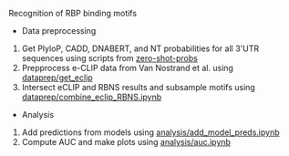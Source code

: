 Recognition of RBP binding motifs

* Data preprocessing
1. Get PlyloP, CADD, DNABERT, and NT probabilities for all 3'UTR sequences using scripts from [zero-shot-probs](../zero-shot-probs/)
2. Prepprocess e-CLIP data from Van Nostrand et al. using [dataprep/get_eclip](dataprep/get_eclip)
3. Intersect eCLIP and RBNS results and subsample motifs using [dataprep/combine_eclip_RBNS.ipynb](dataprep/combine_eclip_RBNS.ipynb)

* Analysis
1. Add predictions from models using [analysis/add_model_preds.ipynb](analysis/add_model_preds.ipynb)
2. Compute AUC and make plots using [analysis/auc.ipynb](analysis/auc.ipynb)